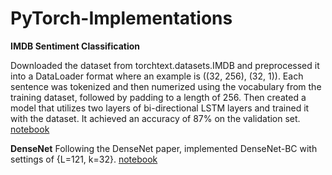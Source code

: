 # PyTorch-Implementations


**IMDB Sentiment Classification**

Downloaded the dataset from torchtext.datasets.IMDB and preprocessed it into a DataLoader format where an example is ((32, 256), (32, 1)). Each sentence was tokenized and then numerized using the vocabulary from the training dataset, followed by padding to a length of 256. Then created a model that utilizes two layers of bi-directional LSTM layers and trained it with the dataset. It achieved an accuracy of 87% on the validation set.
[notebook](https://github.com/seungjun-green/PyTorch-Implementations/blob/main/NLP/IMDB%20Sentiment%20Classification.ipynb)

**DenseNet**
Following the DenseNet paper, implemented DenseNet-BC with settings of {L=121, k=32}.
[notebook](https://github.com/seungjun-green/PyTorch-Implementations/blob/main/CNN/DenseNet_BC_Implementation.ipynb)
